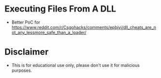 # Executing Files From A DLL
- Better PoC for https://www.reddit.com/r/Csgohacks/comments/epbjvj/dll_cheats_are_not_any_lessmore_safe_than_a_loader/

# Disclaimer
- This is for educational use only, please don't use it for malicious purposes.
